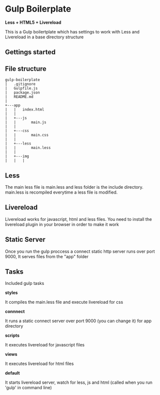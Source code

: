 Gulp Boilerplate
================
**Less + HTML5 + Livereload**

This is a Gulp boilertplate which has settings to work with Less and Livereload in a base directory structure

Gettings started
----

File structure
---

```
gulp-boilerplate
|   .gitignore
|   Gulpfile.js
|   package.json
|   README.md
|
+---app
|   |   index.html
|   |
|   +---js
|   |       main.js
|   |
|   +---css
|   |       main.css
|   |
|   +---less
|   |       main.less
|   |
|   +---img
|   |   |
```

Less
---
The main less file is main.less and less folder is the include directory. main.less is recompiled everytime a less file is modified.

Livereload
----
Livereload works for javascript, html and less files. You need to install the livereload plugin in your browser in order to make it work

Static Server
----
Once you run the gulp proccess a connect static http server runs over port 9000, It serves files from the "app" folder

Tasks
---
Included gulp tasks

**styles**

It compiles the main.less file and execute livereload for css

**connnect**

It runs a static connect server over port 9000 (you can change it) for app directory

**scripts**

It executes livereload for javascript files

**views**

It executes livereload for html files

**default**

It starts livereload server, watch for less, js and html (called when you run 'gulp' in command line)